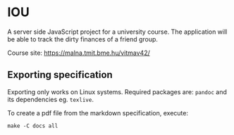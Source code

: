 # IOU
A server side JavaScript project for a university course. The application will be able to track the dirty finances of a friend group.

Course site: https://malna.tmit.bme.hu/vitmav42/

## Exporting specification

Exporting only works on Linux systems. Required packages are: `pandoc` and its dependencies eg. `texlive`.

To create a pdf file from the markdown specification, execute:

```
make -C docs all
```
